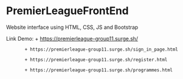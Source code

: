 # PremierLeagueFrontEnd
Website interface using HTML, CSS, JS and Bootstrap

Link Demo: + https://premierleague-group11.surge.sh/
           
           + https://premierleague-group11.surge.sh/sign_in_page.html
           
           + https://premierleague-group11.surge.sh/register.html
           
           + https://premierleague-group11.surge.sh/programmes.html
            
